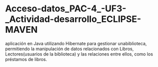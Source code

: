 # Acceso-datos_PAC-4_-UF3-_Actividad-desarrollo_ECLIPSE-MAVEN
 aplicación en Java utilizando Hibernate para gestionar unabiblioteca, permitiendo la manipulación de datos relacionados con Libros, Lectores(usuarios de la biblioteca) y las relaciones entre ellos, como los préstamos de libros.
